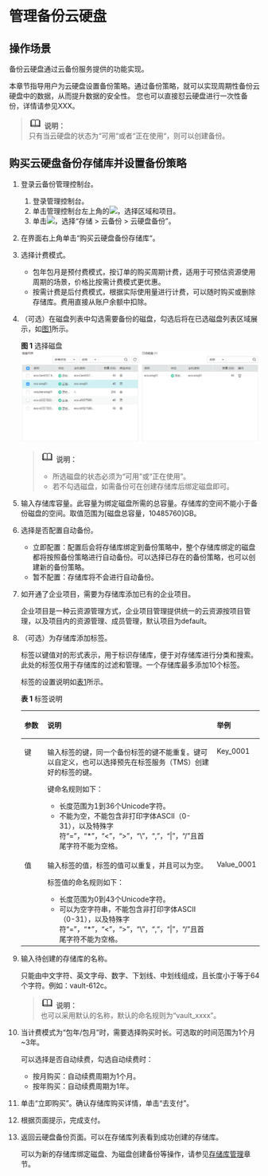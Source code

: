 # 管理备份云硬盘<a name="evs_01_0110"></a>

## 操作场景<a name="section20439890153621"></a>

备份云硬盘通过云备份服务提供的功能实现。

本章节指导用户为云硬盘设置备份策略。通过备份策略，就可以实现周期性备份云硬盘中的数据，从而提升数据的安全性。
您也可以直接怼云硬盘进行一次性备份，详情请参见XXX。

>![](public_sys-resources/icon-note.gif) **说明：**   
>只有当云硬盘的状态为“可用“或者“正在使用“，则可以创建备份。  

## 购买云硬盘备份存储库并设置备份策略<a name="section858417913305"></a>

1.  登录云备份管理控制台。
    1.  登录管理控制台。
    2.  单击管理控制台左上角的![](figures/区域.png)，选择区域和项目。
    3.  单击![](figures/icon-list.png)，选择“存储 \> 云备份 \> 云硬盘备份”。

2.  在界面右上角单击“购买云硬盘备份存储库“。
3.  选择计费模式。
    -   包年包月是预付费模式，按订单的购买周期计费，适用于可预估资源使用周期的场景，价格比按需计费模式更优惠。
    -   按需计费是后付费模式，根据实际使用量进行计费，可以随时购买或删除存储库。费用直接从账户余额中扣除。

4.  （可选）在磁盘列表中勾选需要备份的磁盘，勾选后将在已选磁盘列表区域展示，如[图1](#zh-cn_topic_0157095235_fig204531717131710)所示。

    **图 1**  选择磁盘<a name="zh-cn_topic_0157095235_fig204531717131710"></a>  
    ![](figures/选择磁盘.png "选择磁盘")

    >![](public_sys-resources/icon-note.gif) **说明：**   
    >-   所选磁盘的状态必须为“可用”或“正在使用”。  
    >-   若不勾选磁盘，如需备份可在创建存储库后绑定磁盘即可。  

5.  输入存储库容量。此容量为绑定磁盘所需的总容量。存储库的空间不能小于备份磁盘的空间。取值范围为\[磁盘总容量，10485760\]GB。
6.  选择是否配置自动备份。
    -   立即配置：配置后会将存储库绑定到备份策略中，整个存储库绑定的磁盘都将按照备份策略进行自动备份。可以选择已存在的备份策略，也可以创建新的备份策略。
    -   暂不配置：存储库将不会进行自动备份。

7.  如开通了企业项目，需要为存储库添加已有的企业项目。

    企业项目是一种云资源管理方式，企业项目管理提供统一的云资源按项目管理，以及项目内的资源管理、成员管理，默认项目为default。

8.  （可选）为存储库添加标签。

    标签以键值对的形式表示，用于标识存储库，便于对存储库进行分类和搜索。此处的标签仅用于存储库的过滤和管理。一个存储库最多添加10个标签。

    标签的设置说明如[表1](#zh-cn_topic_0157095235_table191162312815)所示。

    **表 1**  标签说明

    <a name="zh-cn_topic_0157095235_table191162312815"></a>
    <table><thead align="left"><tr id="zh-cn_topic_0157095235_row41151331884"><th class="cellrowborder" valign="top" width="9.900990099009901%" id="mcps1.2.4.1.1"><p id="zh-cn_topic_0157095235_p311514319817"><a name="zh-cn_topic_0157095235_p311514319817"></a><a name="zh-cn_topic_0157095235_p311514319817"></a>参数</p>
    </th>
    <th class="cellrowborder" valign="top" width="71.28712871287128%" id="mcps1.2.4.1.2"><p id="zh-cn_topic_0157095235_p3115234819"><a name="zh-cn_topic_0157095235_p3115234819"></a><a name="zh-cn_topic_0157095235_p3115234819"></a>说明</p>
    </th>
    <th class="cellrowborder" valign="top" width="18.81188118811881%" id="mcps1.2.4.1.3"><p id="zh-cn_topic_0157095235_p19990164015312"><a name="zh-cn_topic_0157095235_p19990164015312"></a><a name="zh-cn_topic_0157095235_p19990164015312"></a>举例</p>
    </th>
    </tr>
    </thead>
    <tbody><tr id="zh-cn_topic_0157095235_row51153313816"><td class="cellrowborder" valign="top" width="9.900990099009901%" headers="mcps1.2.4.1.1 "><p id="zh-cn_topic_0157095235_p14115183385"><a name="zh-cn_topic_0157095235_p14115183385"></a><a name="zh-cn_topic_0157095235_p14115183385"></a>键</p>
    </td>
    <td class="cellrowborder" valign="top" width="71.28712871287128%" headers="mcps1.2.4.1.2 "><p id="zh-cn_topic_0157095235_p611511310819"><a name="zh-cn_topic_0157095235_p611511310819"></a><a name="zh-cn_topic_0157095235_p611511310819"></a>输入标签的键，同一个备份标签的键不能重复。键可以自定义，也可以选择预先在标签服务（TMS）创建好的标签的键。</p>
    <p id="zh-cn_topic_0157095235_p191158314810"><a name="zh-cn_topic_0157095235_p191158314810"></a><a name="zh-cn_topic_0157095235_p191158314810"></a>键命名规则如下：</p>
    <a name="zh-cn_topic_0157095235_ul20115438812"></a><a name="zh-cn_topic_0157095235_ul20115438812"></a><ul id="zh-cn_topic_0157095235_ul20115438812"><li>长度范围为1到36个Unicode字符。</li><li>不能为空，不能包含非打印字体ASCII（0-31），以及特殊字符“=”，“*”，“&lt;”，“&gt;”，“\”，“,”，“|”，“/”且首尾字符不能为空格。</li></ul>
    </td>
    <td class="cellrowborder" valign="top" width="18.81188118811881%" headers="mcps1.2.4.1.3 "><p id="zh-cn_topic_0157095235_p1499017405316"><a name="zh-cn_topic_0157095235_p1499017405316"></a><a name="zh-cn_topic_0157095235_p1499017405316"></a>Key_0001</p>
    </td>
    </tr>
    <tr id="zh-cn_topic_0157095235_row21161531187"><td class="cellrowborder" valign="top" width="9.900990099009901%" headers="mcps1.2.4.1.1 "><p id="zh-cn_topic_0157095235_p101151731081"><a name="zh-cn_topic_0157095235_p101151731081"></a><a name="zh-cn_topic_0157095235_p101151731081"></a>值</p>
    </td>
    <td class="cellrowborder" valign="top" width="71.28712871287128%" headers="mcps1.2.4.1.2 "><p id="zh-cn_topic_0157095235_p1911693486"><a name="zh-cn_topic_0157095235_p1911693486"></a><a name="zh-cn_topic_0157095235_p1911693486"></a>输入标签的值，标签的值可以重复，并且可以为空。</p>
    <p id="zh-cn_topic_0157095235_p21161131085"><a name="zh-cn_topic_0157095235_p21161131085"></a><a name="zh-cn_topic_0157095235_p21161131085"></a>标签值的命名规则如下：</p>
    <a name="zh-cn_topic_0157095235_ul211610318811"></a><a name="zh-cn_topic_0157095235_ul211610318811"></a><ul id="zh-cn_topic_0157095235_ul211610318811"><li>长度范围为0到43个Unicode字符。</li><li>可以为空字符串，不能包含非打印字体ASCII（0-31），以及特殊字符“=”，“*”，“&lt;”，“&gt;”，“\”，“,”，“|”，“/”且首尾字符不能为空格。</li></ul>
    </td>
    <td class="cellrowborder" valign="top" width="18.81188118811881%" headers="mcps1.2.4.1.3 "><p id="zh-cn_topic_0157095235_p129902040143116"><a name="zh-cn_topic_0157095235_p129902040143116"></a><a name="zh-cn_topic_0157095235_p129902040143116"></a>Value_0001</p>
    </td>
    </tr>
    </tbody>
    </table>

9.  输入待创建的存储库的名称。

    只能由中文字符、英文字母、数字、下划线、中划线组成，且长度小于等于64个字符。例如：vault-612c。

    >![](public_sys-resources/icon-note.gif) **说明：**   
    >也可以采用默认的名称，默认的命名规则为“vault\_xxxx”。  

10. 当计费模式为“包年/包月”时，需要选择购买时长。可选取的时间范围为1个月\~3年。

    可以选择是否自动续费，勾选自动续费时：

    -   按月购买：自动续费周期为1个月。
    -   按年购买：自动续费周期为1年。

11. 单击“立即购买”。确认存储库购买详情，单击“去支付”。
12. 根据页面提示，完成支付。
13. 返回云硬盘备份页面。可以在存储库列表看到成功创建的存储库。

    可以为新的存储库绑定磁盘、为磁盘创建备份等操作，请参见[存储库管理](https://support.huaweicloud.com/usermanual-cbr/cbr_03_0002.html)章节。



